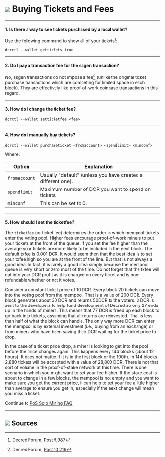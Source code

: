 # <img class="dcr-icon" src="/img/dcr-icons/BuyTicket.svg" /> Buying Tickets and Fees

---

#### 1. Is there a way to see tickets purchased by a local wallet? 

Use the following command to show all of your tickets[^9987]:

```no-highlight
dcrctl --wallet gettickets true
```

---

#### 2. Do I pay a transaction fee for the ssgen transaction? 

No, ssgen transactions do not impose a fee[^10219] (unlike the original ticket purchase transactions which are competing for limited space in each block). They are effectively like proof-of-work coinbase transactions in this regard.

---

#### 3. How do I change the ticket fee? 

```no-highlight
dcrctl --wallet setticketfee <fee>
```

---

#### 4. How do I manually buy tickets? 

```no-highlight
dcrctl --wallet purchaseticket <fromaccount> <spendlimit> <minconf>
```

Where:

Option        | Explanation
---           | ---
`fromaccount` | Usually "default" (unless you have created a different one).
`spendlimit`  | Maximum number of DCR you want to spend on tickets.
`minconf`     | This can be set to 0.

---

#### 5. How should I set the ticketfee? 

The `ticketfee` (or ticket fee) determines the order in which mempool tickets enter the voting pool. Higher fees encourage proof-of-work miners to put your tickets at the front of the queue. If you set the fee higher than the average your tickets are more likely to be included in the next block. The default txfee is 0.001 DCR. It would seem then that the best idea is to set your txfee high so you are at the front of the line. But that is not always a good idea. In fact, it is rarely a good idea simply because the mempool queue is very short or zero most of the time. Do not forget that the txfee will eat into your DCR profit as it is charged on every ticket and is non-refundable whether or not it votes.

Consider a constant ticket price of 10 DCR. Every block 20 tickets can move into the voting pool from the mempool. That is a value of 200 DCR. Every block generates about 30 DCR and returns 50DCR to the voters. 3 DCR is sent to the developers to help fund development of Decred so only 27 ends up in the hands of miners. This means that 77 DCR is freed up each block to go back into tickets, assuming that all returns are reinvested. That is less than half of what the block can handle. The only way more DCR can enter the mempool is by external investment (i.e., buying from an exchange) or from miners who have been saving their DCR waiting for the ticket price to drop.

In the case of a ticket price drop, a miner is looking to get into the pool before the price changes again. This happens every 144 blocks (about 12 hours). It does not matter if it is in the first block or the 100th. In 144 blocks 2,880 tickets will be accepted with a value of 28,800 DCR. There is not that sort of volume in the proof-of-stake network at this time. There is one scenario in which you might want to set your fee higher. If the stake cost is about to change in a few blocks, the mempool is not empty and you want to make sure you get the current price, it can help to set your fee a little higher than average to ensure you get in, especially if the next change will mean you miss a ticket.

Continue to [PoS Solo Mining FAQ](solo-mining.md)

---

## <img class="dcr-icon" src="/img/dcr-icons/Sources.svg" /> Sources 

[^9987]: Decred Forum, [Post 9,987](https://forum.decred.org/threads/582/page-2#post-9987)
[^10219]: Decred Forum, [Post 10,219](https://forum.decred.org/threads/180/page-6#post-10219)
